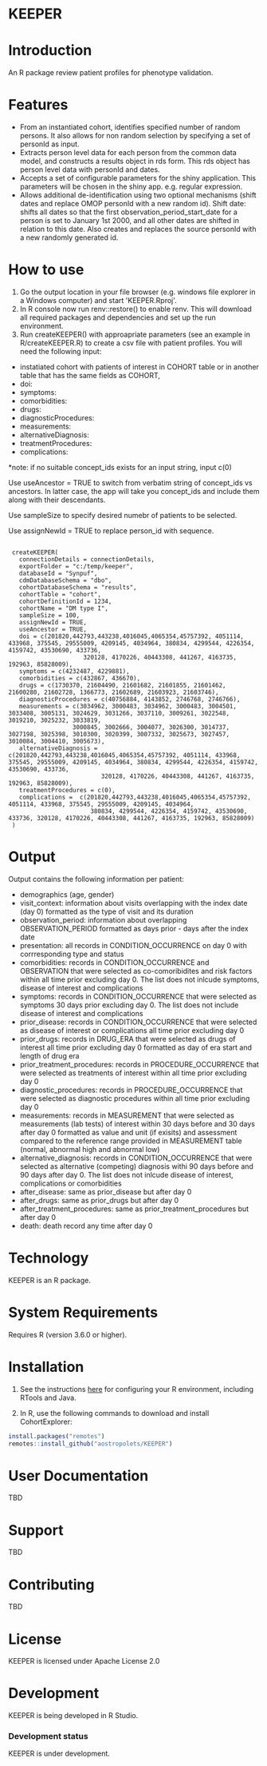 KEEPER
==============
Introduction
============

An R package review patient profiles for phenotype validation. 


Features
========

- From an instantiated cohort, identifies specified number of random persons. It also allows for non random selection by specifying a set of personId as input.
- Extracts person level data for each person from the common data model, and constructs a results object in rds form. This rds object has person level data with personId and dates.
- Accepts a set of configurable parameters for the shiny application. This parameters will be chosen in the shiny app. e.g. regular expression.
- Allows additional de-identification using two optional mechanisms (shift dates and replace OMOP personId with a new random id). Shift date: shifts all dates so that the first observation_period_start_date for a person is set to January 1st 2000, and all other dates are shifted in relation to this date. Also creates and replaces the source personId with a new randomly generated id.


How to use
==========

1. Go the output location in your file browser (e.g. windows file explorer in a Windows computer) and start 'KEEPER.Rproj'.
2. In R console now run renv::restore() to enable renv. This will download all required packages and dependencies and set up the run environment. 
3. Run createKEEPER() with approapriate parameters (see an example in R/createKEEPER.R) to create a csv file with patient profiles. You will need the following input:

- instatiated cohort with patients of interest in COHORT table or in another table that has the same fields as COHORT, 
- doi: 
- symptoms:
- comorbidities:
- drugs:
- diagnosticProcedures:
- measurements:
- alternativeDiagnosis:
- treatmentProcedures:
- complications:

*note: if no suitable concept_ids exists for an input string, input c(0)


Use useAncestor = TRUE to switch from verbatim string of concept_ids vs ancestors. In latter case, the app will take you concept_ids and include them along with their descendants.

Use sampleSize to specify desired numebr of patients to be selected.

Use assignNewId = TRUE to replace person_id with sequence.


```{r example}

 createKEEPER(
   connectionDetails = connectionDetails,
   exportFolder = "c:/temp/keeper",
   databaseId = "Synpuf",
   cdmDatabaseSchema = "dbo",
   cohortDatabaseSchema = "results",
   cohortTable = "cohort",
   cohortDefinitionId = 1234,
   cohortName = "DM type I",
   sampleSize = 100,
   assignNewId = TRUE,
   useAncestor = TRUE,
   doi = c(201820,442793,443238,4016045,4065354,45757392, 4051114, 433968, 375545, 29555009, 4209145, 4034964, 380834, 4299544, 4226354, 4159742, 43530690, 433736,
                     320128, 4170226, 40443308, 441267, 4163735, 192963, 85828009),
   symptoms = c(4232487, 4229881),
   comorbidities = c(432867, 436670),
   drugs = c(1730370, 21604490, 21601682, 21601855, 21601462, 21600280, 21602728, 1366773, 21602689, 21603923, 21603746),
   diagnosticProcedures = c(40756884, 4143852, 2746768, 2746766),
   measurements	= c(3034962, 3000483, 3034962, 3000483, 3004501, 3033408, 3005131, 3024629, 3031266, 3037110, 3009261, 3022548, 3019210, 3025232, 3033819,
                  3000845, 3002666, 3004077, 3026300, 3014737, 3027198, 3025398, 3010300, 3020399, 3007332, 3025673, 3027457, 3010084, 3004410, 3005673),
   alternativeDiagnosis = c(201820,442793,443238,4016045,4065354,45757392, 4051114, 433968, 375545, 29555009, 4209145, 4034964, 380834, 4299544, 4226354, 4159742, 43530690, 433736,
                          320128, 4170226, 40443308, 441267, 4163735, 192963, 85828009),
   treatmentProcedures = c(0),
   complications =  c(201820,442793,443238,4016045,4065354,45757392, 4051114, 433968, 375545, 29555009, 4209145, 4034964,
                       380834, 4299544, 4226354, 4159742, 43530690, 433736, 320128, 4170226, 40443308, 441267, 4163735, 192963, 85828009)                             
 )

```

Output
==========

Output contains the following information per patient:

- demographics (age, gender)
- visit_context: information about visits overlapping with the index date (day 0) formatted as the type of visit and its duration
- observation_period: information about overlapping OBSERVATION_PERIOD formatted as days prior - days after the index date
- presentation: all records in CONDITION_OCCURRENCE on day 0 with corrresponding type and status
- comorbidities: records in CONDITION_OCCURRENCE and OBSERVATION that were selected as co-comoribidites and risk factors within all time prior excluding day 0. The list does not inlcude symptoms, disease of interest and complications
- symptoms: records in CONDITION_OCCURRENCE that were selected as symptoms 30 days prior excluding day 0. The list does not include disease of interest and complications
- prior_disease: records in CONDITION_OCCURRENCE that were selected as disease of interest or complications all time prior excluding day 0
- prior_drugs: records in DRUG_ERA that were selected as drugs of interest all time prior excluding day 0 formatted as day of era start and length of drug era
- prior_treatment_procedures: records in PROCEDURE_OCCURRENCE that were selected as treatments of interest within all time prior excluding day 0
- diagnostic_procedures: records in PROCEDURE_OCCURRENCE that were selected as diagnostic procedures within all time prior excluding day 0
- measurements: records in MEASUREMENT that were selected as measurements (lab tests) of interest within 30 days before and 30 days after day 0 formatted as value and unit (if exisits) and assessment compared to the reference range provided in MEASUREMENT table (normal, abnormal high and abnormal low)
- alternative_diagnosis: records in CONDITION_OCCURRENCE that were selected as alternative (competing) diagnosis withi 90 days before and 90 days after day 0. The list does not inlcude disease of interest, complications or comorbidities
- after_disease: same as prior_disease but after day 0
- after_drugs: same as prior_drugs but after day 0 
- after_treatment_procedures: same as prior_treatment_procedures but after day 0
- death: death record any time after day 0


Technology
==========
KEEPER is an R package.

System Requirements
===================
Requires R (version 3.6.0 or higher). 

Installation
=============
1. See the instructions [here](https://ohdsi.github.io/Hades/rSetup.html) for configuring your R environment, including RTools and Java.

2. In R, use the following commands to download and install CohortExplorer:

  ```r
  install.packages("remotes")
  remotes::install_github("aostropolets/KEEPER")
  ```

User Documentation
==================
TBD

Support
=======
TBD

Contributing
============
TBD

License
=======
KEEPER is licensed under Apache License 2.0

Development
===========
KEEPER is being developed in R Studio.

### Development status

KEEPER is under development.

